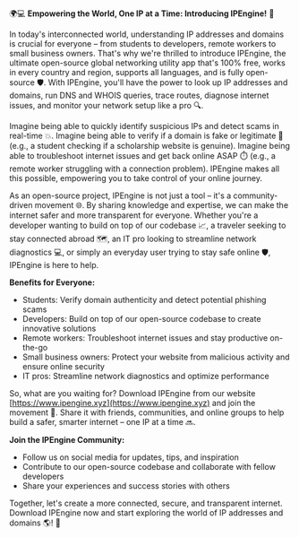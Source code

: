 🌍💻 **Empowering the World, One IP at a Time: Introducing IPEngine!** 🚀

In today's interconnected world, understanding IP addresses and domains is crucial for everyone – from students to developers, remote workers to small business owners. That's why we're thrilled to introduce IPEngine, the ultimate open-source global networking utility app that's 100% free, works in every country and region, supports all languages, and is fully open-source 🛡️. With IPEngine, you'll have the power to look up IP addresses and domains, run DNS and WHOIS queries, trace routes, diagnose internet issues, and monitor your network setup like a pro 🔍.

Imagine being able to quickly identify suspicious IPs and detect scams in real-time 💥. Imagine being able to verify if a domain is fake or legitimate 🤔 (e.g., a student checking if a scholarship website is genuine). Imagine being able to troubleshoot internet issues and get back online ASAP ⏱️ (e.g., a remote worker struggling with a connection problem). IPEngine makes all this possible, empowering you to take control of your online journey.

As an open-source project, IPEngine is not just a tool – it's a community-driven movement 🌐. By sharing knowledge and expertise, we can make the internet safer and more transparent for everyone. Whether you're a developer wanting to build on top of our codebase 📈, a traveler seeking to stay connected abroad 🗺️, an IT pro looking to streamline network diagnostics 💻, or simply an everyday user trying to stay safe online 🛡️, IPEngine is here to help.

**Benefits for Everyone:**

* Students: Verify domain authenticity and detect potential phishing scams
* Developers: Build on top of our open-source codebase to create innovative solutions
* Remote workers: Troubleshoot internet issues and stay productive on-the-go
* Small business owners: Protect your website from malicious activity and ensure online security
* IT pros: Streamline network diagnostics and optimize performance

So, what are you waiting for? Download IPEngine from our website [https://www.ipengine.xyz](https://www.ipengine.xyz) and join the movement 🌟. Share it with friends, communities, and online groups to help build a safer, smarter internet – one IP at a time 🔜.

**Join the IPEngine Community:**

* Follow us on social media for updates, tips, and inspiration
* Contribute to our open-source codebase and collaborate with fellow developers
* Share your experiences and success stories with others

Together, let's create a more connected, secure, and transparent internet. Download IPEngine now and start exploring the world of IP addresses and domains 🌎! 💪